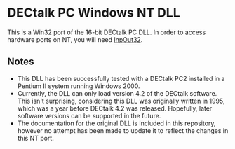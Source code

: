 # DECtalk PC Windows NT DLL
This is a Win32 port of the 16-bit DECtalk PC DLL. In order to access hardware ports on NT, you will need [InpOut32](https://www.highrez.co.uk/Downloads/InpOut32).

## Notes
* This DLL has been successfully tested with a DECtalk PC2 installed in a Pentium II system running Windows 2000.
* Currently, the DLL can only load version 4.2 of the DECtalk software. This isn't surprising, considering this DLL was originally written in 1995, which was a year before DECtalk 4.2 was released. Hopefully, later software versions can be supported in the future.
* The documentation for the original DLL is included in this repository, however no attempt has been made to update it to reflect the changes in this NT port.
